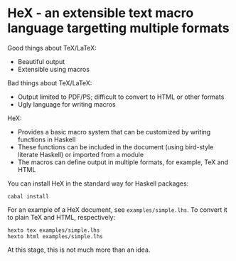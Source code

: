 HeX - an extensible text macro language targetting multiple formats
===================================================================

Good things about TeX/LaTeX:

* Beautiful output
* Extensible using macros

Bad things about TeX/LaTeX:

* Output limited to PDF/PS; difficult to convert to HTML or other formats
* Ugly language for writing macros

HeX:

* Provides a basic macro system that can be customized by writing
  functions in Haskell
* These functions can be included in the document (using bird-style
  literate Haskell) or imported from a module
* The macros can define output in multiple formats, for example, TeX
  and HTML

You can install HeX in the standard way for Haskell packages:

    cabal install

For an example of a HeX document, see `examples/simple.lhs`.
To convert it to plain TeX and HTML, respectively:

    hexto tex examples/simple.lhs
    hexto html examples/simple.lhs

At this stage, this is not much more than an idea.

